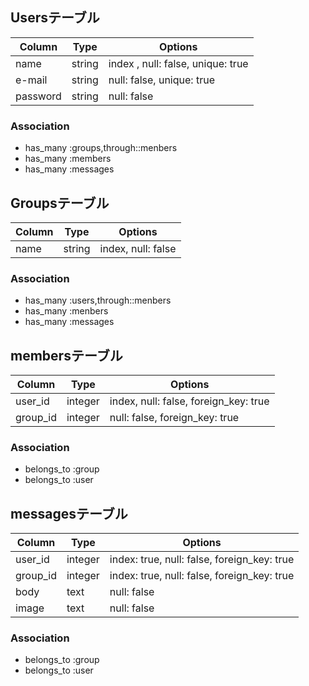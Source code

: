 ## Usersテーブル

|Column|Type|Options|
|------|----|-------|
|name|string|index , null: false, unique: true|
|e-mail|string|null: false, unique: true|
|password|string|null: false|

### Association
- has_many :groups,through::menbers
- has_many :members
- has_many :messages

## Groupsテーブル

|Column|Type|Options|
|------|----|-------|
|name|string|index, null: false|


### Association
- has_many :users,through::menbers
- has_many :menbers
- has_many :messages

## membersテーブル

|Column|Type|Options|
|------|----|-------|
|user_id|integer|index, null: false, foreign_key: true|
|group_id|integer| null: false, foreign_key: true|

### Association
- belongs_to :group
- belongs_to :user

## messagesテーブル

|Column|Type|Options|
|------|----|-------|
|user_id|integer|index: true, null: false, foreign_key: true|
|group_id|integer|index: true, null: false, foreign_key: true|
|body|text|null: false|
|image|text|null: false|

### Association
- belongs_to :group
- belongs_to :user
